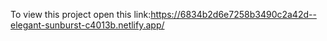 To view this project open this link:https://6834b2d6e7258b3490c2a42d--elegant-sunburst-c4013b.netlify.app/
